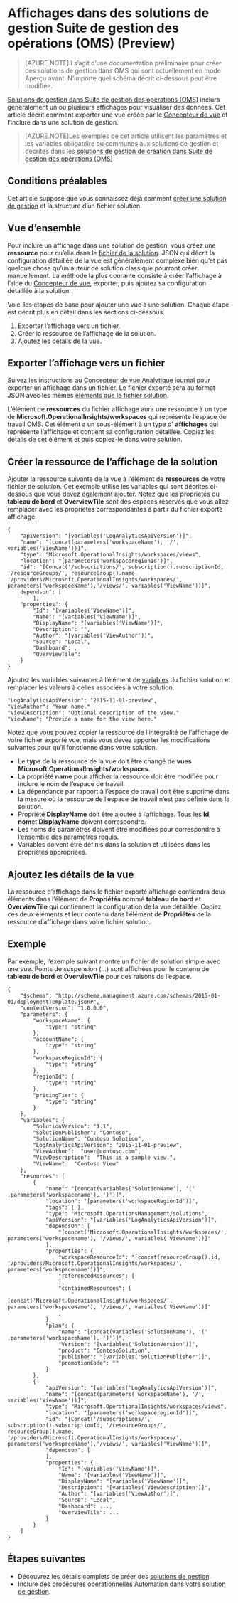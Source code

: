 <properties
   pageTitle="Affichages dans des solutions de gestion Suite de gestion des opérations (OMS) | Microsoft Azure"
   description="Solutions de gestion dans Suite de gestion des opérations (OMS) inclura généralement un ou plusieurs affichages pour visualiser des données.  Cet article décrit comment exporter une vue créée par le Concepteur de vue et l’inclure dans une solution de gestion. "
   services="operations-management-suite"
   documentationCenter=""
   authors="bwren"
   manager="jwhit"
   editor="tysonn" />
<tags
   ms.service="operations-management-suite"
   ms.devlang="na"
   ms.topic="article"
   ms.tgt_pltfrm="na"
   ms.workload="infrastructure-services"
   ms.date="10/17/2016"
   ms.author="bwren" />

# <a name="views-in-operations-management-suite-oms-management-solutions-preview"></a>Affichages dans des solutions de gestion Suite de gestion des opérations (OMS) (Preview)

>[AZURE.NOTE]Il s’agit d’une documentation préliminaire pour créer des solutions de gestion dans OMS qui sont actuellement en mode Aperçu avant. N’importe quel schéma décrit ci-dessous peut être modifiée.    

[Solutions de gestion dans Suite de gestion des opérations (OMS)](operations-management-suite-solutions.md) inclura généralement un ou plusieurs affichages pour visualiser des données.  Cet article décrit comment exporter une vue créée par le [Concepteur de vue](../log-analytics/log-analytics-view-designer.md) et l’inclure dans une solution de gestion.  

>[AZURE.NOTE]Les exemples de cet article utilisent les paramètres et les variables obligatoire ou communes aux solutions de gestion et décrites dans les [solutions de gestion de création dans Suite de gestion des opérations (OMS)](operations-management-suite-solutions-creating.md) 


## <a name="prerequisites"></a>Conditions préalables
Cet article suppose que vous connaissez déjà comment [créer une solution de gestion](operations-management-suite-solutions-creating.md) et la structure d’un fichier solution.


## <a name="overview"></a>Vue d’ensemble

Pour inclure un affichage dans une solution de gestion, vous créez une **ressource** pour qu’elle dans le [fichier de la solution](operations-management-suite-solutions-creating.md).  JSON qui décrit la configuration détaillée de la vue est généralement complexe bien qu’et pas quelque chose qu’un auteur de solution classique pourront créer manuellement.  La méthode la plus courante consiste à créer l’affichage à l’aide du [Concepteur de vue](../log-analytics/log-analytics-view-designer.md), exporter, puis ajoutez sa configuration détaillée à la solution. 

Voici les étapes de base pour ajouter une vue à une solution.  Chaque étape est décrit plus en détail dans les sections ci-dessous.

1. Exporter l’affichage vers un fichier.
2. Créer la ressource de l’affichage de la solution.
3. Ajoutez les détails de la vue.

## <a name="export-the-view-to-a-file"></a>Exporter l’affichage vers un fichier
Suivez les instructions au [Concepteur de vue Analytique journal](../log-analytics/log-analytics-view-designer.md) pour exporter un affichage dans un fichier.  Le fichier exporté sera au format JSON avec les mêmes [éléments que le fichier solution](operations-management-suite-solutions-creating.md#management-solution-files).  

L’élément de **ressources** du fichier affichage aura une ressource à un type de **Microsoft.OperationalInsights/workspaces** qui représente l’espace de travail OMS.  Cet élément a un sous-élément à un type d' **affichages** qui représente l’affichage et contient sa configuration détaillée.  Copiez les détails de cet élément et puis copiez-le dans votre solution.


## <a name="create-the-view-resource-in-the-solution"></a>Créer la ressource de l’affichage de la solution
Ajouter la ressource suivante de la vue à l’élément de **ressources** de votre fichier de solution.  Cet exemple utilise les variables qui sont décrites ci-dessous que vous devez également ajouter.  Notez que les propriétés du **tableau de bord** et **OverviewTile** sont des espaces réservés que vous allez remplacer avec les propriétés correspondantes à partir du fichier exporté affichage.
 
    {
        "apiVersion": "[variables('LogAnalyticsApiVersion')]",
        "name": "[concat(parameters('workspaceName'), '/', variables('ViewName'))]",
        "type": "Microsoft.OperationalInsights/workspaces/views",
        "location": "[parameters('workspaceregionId')]",
        "id": "[Concat('/subscriptions/', subscription().subscriptionId, '/resourceGroups/', resourceGroup().name, '/providers/Microsoft.OperationalInsights/workspaces/', parameters('workspaceName'),'/views/', variables('ViewName'))]",
        dependson": [
            ],
        "properties": {
            "Id": "[variables('ViewName')]",
            "Name": "[variables('ViewName')]",
            "DisplayName": "[variables('ViewName')]",
            "Description": "",
            "Author": "[variables('ViewAuthor')]",
            "Source": "Local",
            "Dashboard": ,
            "OverviewTile": 
        }
    }

Ajoutez les variables suivantes à l’élément de [variables](operations-management-suite-solutions-creating.md#variables) du fichier solution et remplacer les valeurs à celles associées à votre solution.

    "LogAnalyticsApiVersion": "2015-11-01-preview",
    "ViewAuthor": "Your name."
    "ViewDescription": "Optional description of the view."
    "ViewName": "Provide a name for the view here."


Notez que vous pouvez copier la ressource de l’intégralité de l’affichage de votre fichier exporté vue, mais vous devez apporter les modifications suivantes pour qu’il fonctionne dans votre solution.  

- Le **type** de la ressource de la vue doit être changé de **vues** **Microsoft.OperationalInsights/workspaces**.
- La propriété **name** pour afficher la ressource doit être modifiée pour inclure le nom de l’espace de travail.
- La dépendance par rapport à l’espace de travail doit être supprimé dans la mesure où la ressource de l’espace de travail n’est pas définie dans la solution.
- Propriété **DisplayName** doit être ajoutée à l’affichage.  Tous les **Id**, **nom**et **DisplayName** doivent correspondre.
- Les noms de paramètres doivent être modifiées pour correspondre à l’ensemble des paramètres requis.
- Variables doivent être définis dans la solution et utilisées dans les propriétés appropriées.

## <a name="add-the-view-details"></a>Ajoutez les détails de la vue
La ressource d’affichage dans le fichier exporté affichage contiendra deux éléments dans l’élément de **Propriétés** nommé **tableau de bord** et **OverviewTile** qui contiennent la configuration de la vue détaillée.  Copiez ces deux éléments et leur contenu dans l’élément de **Propriétés** de la ressource d’affichage dans votre fichier solution. 

## <a name="example"></a>Exemple
Par exemple, l’exemple suivant montre un fichier de solution simple avec une vue.  Points de suspension (...) sont affichées pour le contenu de **tableau de bord** et **OverviewTile** pour des raisons de l’espace.


    {
        "$schema": "http://schema.management.azure.com/schemas/2015-01-01/deploymentTemplate.json#",
        "contentVersion": "1.0.0.0",
        "parameters": {
            "workspaceName": {
                "type": "string"
            },
            "accountName": {
                "type": "string"
            },
            "workspaceRegionId": {
                "type": "string"
            },
            "regionId": {
                "type": "string"
            },
            "pricingTier": {
                "type": "string"
            }
        },
        "variables": {
            "SolutionVersion": "1.1",
            "SolutionPublisher": "Contoso",
            "SolutionName": "Contoso Solution",
            "LogAnalyticsApiVersion": "2015-11-01-preview",
            "ViewAuthor":  "user@contoso.com",
            "ViewDescription":  "This is a sample view.",
            "ViewName":  "Contoso View"
        },
        "resources": [
            {
                "name": "[concat(variables('SolutionName'), '(' ,parameters('workspacename'), ')')]",
                "location": "[parameters('workspaceRegionId')]",
                "tags": { },
                "type": "Microsoft.OperationsManagement/solutions",
                "apiVersion": "[variables('LogAnalyticsApiVersion')]",
                "dependsOn": [
                    "[concat('Microsoft.OperationalInsights/workspaces/', parameters('workspacename'), '/views/', variables('ViewName'))]"
                ],
                "properties": {
                    "workspaceResourceId": "[concat(resourceGroup().id, '/providers/Microsoft.OperationalInsights/workspaces/', parameters('workspacename'))]",
                    "referencedResources": [
                    ],
                    "containedResources": [
                        "[concat('Microsoft.OperationalInsights/workspaces/', parameters('workspaceName'), '/views/', variables('ViewName'))]"
                    ]
                },
                "plan": {
                    "name": "[concat(variables('SolutionName'), '(' ,parameters('workspaceName'), ')')]",
                    "Version": "[variables('SolutionVersion')]",
                    "product": "ContosoSolution",
                    "publisher": "[variables('SolutionPublisher')]",
                    "promotionCode": ""
                }
            },
            {
                "apiVersion": "[variables('LogAnalyticsApiVersion')]",
                "name": "[concat(parameters('workspaceName'), '/', variables('ViewName'))]",
                "type": "Microsoft.OperationalInsights/workspaces/views",
                "location": "[parameters('workspaceregionId')]",
                "id": "[Concat('/subscriptions/', subscription().subscriptionId, '/resourceGroups/', resourceGroup().name, '/providers/Microsoft.OperationalInsights/workspaces/', parameters('workspaceName'),'/views/', variables('ViewName'))]",
                "dependson": [
                ],
                "properties": {
                    "Id": "[variables('ViewName')]",
                    "Name": "[variables('ViewName')]",
                    "DisplayName": "[variables('ViewName')]",
                    "Description": "[variables('ViewDescription')]",
                    "Author": "[variables('ViewAuthor')]",
                    "Source": "Local",
                    "Dashboard": ...,
                    "OverviewTile": ...
                }
            }
        ]
    }




## <a name="next-steps"></a>Étapes suivantes

- Découvrez les détails complets de créer des [solutions de gestion](operations-management-suite-solutions-creating.md).
- Inclure des [procédures opérationnelles Automation dans votre solution de gestion](operations-management-suite-solutions-resources-automation.md).